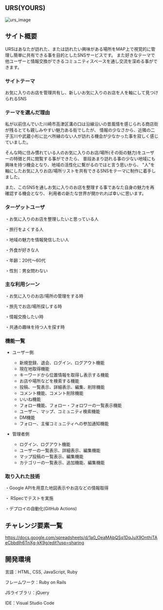 ## URS(YOURS)
![urs_image](https://user-images.githubusercontent.com/100175079/169685888-5ed670dd-380c-4050-ba73-370c801ff4d5.png)

## サイト概要
URSはあなたが訪れた、または訪れたい興味がある場所をMAP上で視覚的に管理し簡単に共有できる事を目的としたSNSサービスです。
また好きなテーマで他ユーザーと情報交換ができるコミュニティスペースを通し交流を深める事ができます。

### サイトテーマ
お気に入りのお店を管理共有し、新しいお気に入りのお店を人を軸にして見つけられるSNS

### テーマを選んだ理由
私が以前住んでいた川崎市高津区溝の口は沿線沿いの昔風情を感じられる商店街が残るとても親しみやすい魅力ある街でしたが、
情報の少なさから、近隣の二子玉川や武蔵小杉に比べ所縁のない人が訪れる機会が少なかった事を寂しく感じていました。

そんな時に住み慣れている人のお気に入りのお店/場所(その街の魅力)をユーザーの特徴と共に閲覧する事ができたら、
普段あまり訪れる事の少ない地域にも興味を持つ機会となり、地域の活性化に繋がるのではと言う思いから、
"人"を軸にしたお気に入りお店/場所リストを共有できるSNSをテーマに制作に着手しました。

また、このSNSを通しお気に入りのお店を整理する事であなた自身の魅力を再確認する機会となり、
利用者の新たな世界が開かれれば幸いに思います。
### ターゲットユーザ
・お気に入りのお店を整理したいと思っている人

・旅行をよくする人

・地域の魅力を情報発信したい人

・外食が好きな人

・年齢：20代〜60代

・性別：男女問わない

### 主な利用シーン
・お気に入りのお店/場所の管理をする時

・旅先でお店/場所探しする時

・情報交換したい時

・共通の趣味を持つ人を探す時

### 機能一覧
* ユーザー側
    * 新規登録、退会、ログイン、ログアウト機能
    * 現在地取得機能
    * キーワードから位置情報を取得し表示する機能
    * お店や場所などを検索する機能
    * 投稿、一覧表示、詳細表示、編集、削除機能
    * コメント機能、コメント削除機能
    * いいね機能
    *  フォロー機能、フォロー・フォロワーの一覧表示機能
    * ユーザー、マップ、コミュニティ検索機能
    * DM機能
    * フォロー、主催コミュニティへの参加通知機能

* 管理者側
    * ログイン、ログアウト機能
    * ユーザーの一覧表示、詳細表示、編集機能
    * マップ投稿の一覧表示、編集機能
    * カテゴリーの一覧表示、追加機能、編集機能


### 取り入れた技術
・Google APIを用意た地図表示やお店などの情報取得

・ RSpecでテストを実施

・デプロイの自動化(GitHub Actions)

## チャレンジ要素一覧
https://docs.google.com/spreadsheets/d/1a0_OeaMAbQSq1DqJuX9OnthiTAeCbbdIh6TnXg-kK9g/edit?usp=sharing

## 開発環境
言語：HTML, CSS, JavaScript, Ruby

フレームワーク：Ruby on Rails

JSライブラリ：jQuery

IDE：Visual Studio Code

